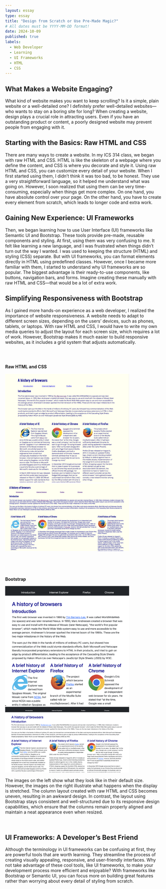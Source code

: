 ```yaml
---
layout: essay
type: essay
title: "Design from Scratch or Use Pre-Made Magic?"
# All dates must be YYYY-MM-DD format!
date: 2024-10-09
published: true
labels:
  - Web Developer
  - Learning
  - UI Frameworks
  - HTML
  - CSS
---
```


## What Makes a Website Engaging?
What kind of website makes you want to keep scrolling? Is it a simple, plain website or a well-detailed one? I definitely prefer well-detailed websites—who wants to stay on a boring site for long? When creating a website, design plays a crucial role in attracting users. Even if you have an outstanding product or content, a poorly designed website may prevent people from engaging with it.

## Starting with the Basics: Raw HTML and CSS
There are many ways to create a website. In my ICS 314 class, we began with raw HTML and CSS. HTML is like the skeleton of a webpage where you define the content, and CSS is where you decorate and style it. Using raw HTML and CSS, you can customize every detail of your website. When I first started using them, I didn’t think it was too bad, to be honest. They use a very straightforward language, so it helped me understand what was going on. However, I soon realized that using them can be very time-consuming, especially when things get more complex. On one hand, you have absolute control over your page. On the other hand, you have to create every element from scratch, which leads to longer code and extra work.

## Gaining New Experience: UI Frameworks 
Then, we began learning how to use User Interface (UI) frameworks like Semantic UI and Bootstrap. These tools provide pre-made, reusable components and styling. At first, using them was very confusing to me. It felt like learning a new language, and I was frustrated when things didn’t turn out the way I wanted. I was used to keeping the structure (HTML) and styling (CSS) separate. But with UI frameworks, you can format elements directly in HTML using predefined classes. However, once I became more familiar with them, I started to understand why UI frameworks are so popular. The biggest advantage is their ready-to-use components, like buttons, navigation bars, and forms. Imagine creating these manually with raw HTML and CSS—that would be a lot of extra work.

## Simplifying Responsiveness with Bootstrap
As I gained more hands-on experience as a web developer, I realized the importance of website responsiveness. A website needs to adapt to different screen sizes, depending on the users’ devices, such as phones, tablets, or laptops. With raw HTML and CSS, I would have to write my own media queries to adjust the layout for each screen size, which requires a lot of work. However, Bootstrap makes it much easier to build responsive websites, as it includes a grid system that adjusts automatically. 

<br><br>

**Raw HTML and CSS** 

<img width="400px" class="rounded float-start pe-4" src="../img/rawhtmlandcss1.png"> <img width="400px" class="rounded float-start pe-4" src="../img/rawhtmlandcss2.png">

<br><br><br>

**Bootstrap**

<img width="400px" class="rounded float-start pe-4" src="../img/ui1.png"> <img width="400px" class="rounded float-start pe-4" src="../img/ui2.png">


The images on the left show what they look like in their default size. However, the images on the right illustrate what happens when the display is stretched. The column layout created with raw HTML and CSS becomes uneven, resulting in an awkward design. In contrast, the layout using Bootstrap stays consistent and well-structured due to its responsive design capabilities, which ensure that the columns remain properly aligned and maintain a neat appearance even when resized.

<br>

## UI Frameworks: A Developer’s Best Friend ##
Although the terminology in UI frameworks can be confusing at first, they are powerful tools that are worth learning. They streamline the process of creating visually appealing, responsive, and user-friendly interfaces. Why not take advantage of these cool tools, like UI frameworks, to make your development process more efficient and enjoyable? With frameworks like Bootstrap or Semantic UI, you can focus more on building great features rather than worrying about every detail of styling from scratch.
